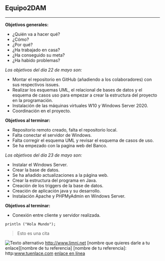 ## Equipo2DAM
---
**Objetivos generales:**

* ¿Quién va a hacer qué?
* ¿Cómo?
* ¿Por qué?
* ¿Ha trabajado en casa?
* ¿Ha conseguido su meta?
* ¿Ha habido problemas?
  
*Los objetivos del día 22 de mayo son:*
  * Montar el repositorio en GitHub (añadiendo a los colaboradores) con sus respectivos issues.
  * Realizar los esquemas UML, el relacional de bases de datos y el esquema de casos uso para empezar a crear la estructura del proyecto en la programación.
 * Instalación de las máquinas virtuales W10 y Windows Server 2020.
 * Coordinación en el proyecto.

**Objetivos al terminar:**
- Repositorio remoto creado, falta el repositorio local.
- Falta conectar el servidor de Windows.
- Falta corregir el esquema UML y revisar el esquema de casos de uso.
- Se ha empezado con la pagina web del Banco.

*Los objetivos del día 23 de mayo son:*
- Instalar el Windows Server.
- Crear la base de datos.
- Se ha añadido actualizaciones a la página web.
- Crear la estructura del programa en Java.
- Creación de los triggers de la base de datos.
- Creación de aplicación java y su desarrollo.
- Instalación Apache y PHPMyAdmin en Windows Server.
 
**Objetivos al terminar:**
- Conexión entre cliente y servidor realizada.

```
println ("Hola Mundo");
```
> Esto es una cita

![Texto alternativo](/ruta/a/la/imagen.jpg)
<http://www.limni.net>
[nombre que quieres darle a tu enlace][nombre de tu referencia]
[nombre de tu referencia]: http:www.tuenlace.com
[enlace en línea](http://www.limni.net)


 
